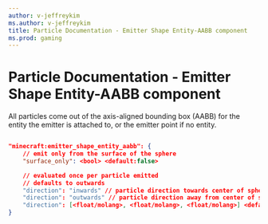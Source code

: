 ```yaml
---
author: v-jeffreykim
ms.author: v-jeffreykim
title: Particle Documentation - Emitter Shape Entity-AABB component
ms.prod: gaming
---
```


# Particle Documentation - Emitter Shape Entity-AABB component

All particles come out of the axis-aligned bounding box (AABB) for the entity the emitter is attached to, or the emitter point if no entity.


```json

"minecraft:emitter_shape_entity_aabb": {
    // emit only from the surface of the sphere
    "surface_only": <bool> <default:false>

    // evaluated once per particle emitted
    // defaults to outwards
    "direction": "inwards" // particle direction towards center of sphere
    "direction": "outwards" // particle direction away from center of sphere
    "direction": [<float/molang>, <float/molang>, <float/molang>] <default:[0, 0, 0]
}

```
